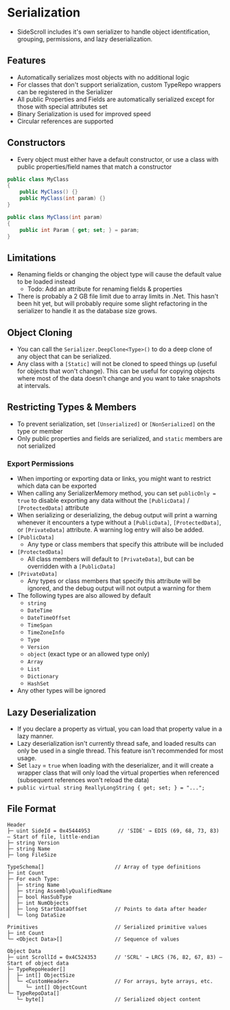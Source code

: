 # Serialization

- SideScroll includes it's own serializer to handle object identification, grouping, permissions, and lazy deserialization.

## Features
- Automatically serializes most objects with no additional logic
- For classes that don't support serialization, custom TypeRepo wrappers can be registered in the Serializer
- All public Properties and Fields are automatically serialized except for those with special attributes set
- Binary Serialization is used for improved speed
- Circular references are supported
  
## Constructors
- Every object must either have a default constructor, or use a class with public properties/field names that match a constructor
```csharp
public class MyClass
{
    public MyClass() {}
    public MyClass(int param) {}
}

public class MyClass(int param)
{
    public int Param { get; set; } = param;
}
```

## Limitations
- Renaming fields or changing the object type will cause the default value to be loaded instead
  - Todo: Add an attribute for renaming fields & properties
- There is probably a 2 GB file limit due to array limits in .Net. This hasn't been hit yet, but will probably require some slight refactoring in the serializer to handle it as the database size grows.

## Object Cloning

- You can call the `Serializer.DeepClone<Type>()` to do a deep clone of any object that can be serialized.
- Any class with a `[Static]` will not be cloned to speed things up (useful for objects that won't change). This can be useful for copying objects where most of the data doesn't change and you want to take snapshots at intervals.

## Restricting Types & Members
- To prevent serialization, set `[Unserialized]` or `[NonSerialized]` on the type or member
- Only public properties and fields are serialized, and `static` members are not serialized

### Export Permissions
- When importing or exporting data or links, you might want to restrict which data can be exported
- When calling any SerializerMemory method, you can set `publicOnly = true` to disable exporting any data without the `[PublicData]` / `[ProtectedData]` attribute
- When serializing or deserializing, the debug output will print a warning whenever it encounters a type without a `[PublicData]`, `[ProtectedData]`, or `[PrivateData]` attribute. A warning log entry will also be added.
- `[PublicData]`
  - Any type or class members that specify this attribute will be included
- `[ProtectedData]`
  - All class members will default to `[PrivateData]`, but can be overridden with a `[PublicData]`
- `[PrivateData]`
  - Any types or class members that specify this attribute will be ignored, and the debug output will not output a warning for them
- The following types are also allowed by default
  - `string`
  - `DateTime`
  - `DateTimeOffset`
  - `TimeSpan`
  - `TimeZoneInfo`
  - `Type`
  - `Version`
  - `object` (exact type or an allowed type only)
  - `Array`
  - `List`
  - `Dictionary`
  - `HashSet`
- Any other types will be ignored

## Lazy Deserialization
- If you declare a property as virtual, you can load that property value in a lazy manner.
- Lazy deserialization isn't currently thread safe, and loaded results can only be used in a single thread. This feature isn't recommended for most usage.
- Set `lazy` = `true` when loading with the deserializer, and it will create a wrapper class that will only load the virtual properties when referenced (subsequent references won't reload the data)
- `public virtual string ReallyLongString { get; set; } = "...";`

## File Format

```
Header
├─ uint SideId = 0x45444953         // 'SIDE' → EDIS (69, 68, 73, 83) — Start of file, little-endian
├─ string Version
├─ string Name
├─ long FileSize

TypeSchema[]                       // Array of type definitions
├─ int Count
├─ For each Type:
│  ├─ string Name
│  ├─ string AssemblyQualifiedName
│  ├─ bool HasSubType
│  ├─ int NumObjects
│  ├─ long StartDataOffset         // Points to data after header
│  └─ long DataSize

Primitives                         // Serialized primitive values
├─ int Count
└─ <Object Data>[]                 // Sequence of values

Object Data
├─ uint ScrollId = 0x4C524353      // 'SCRL' → LRCS (76, 82, 67, 83) — Start of object data
├─ TypeRepoHeader[]
│  ├─ int[] ObjectSize
│  └─ <CustomHeader>               // For arrays, byte arrays, etc.
│     └─ int[] ObjectCount
└─ TypeRepoData[]
   └─ byte[]                       // Serialized object content
```